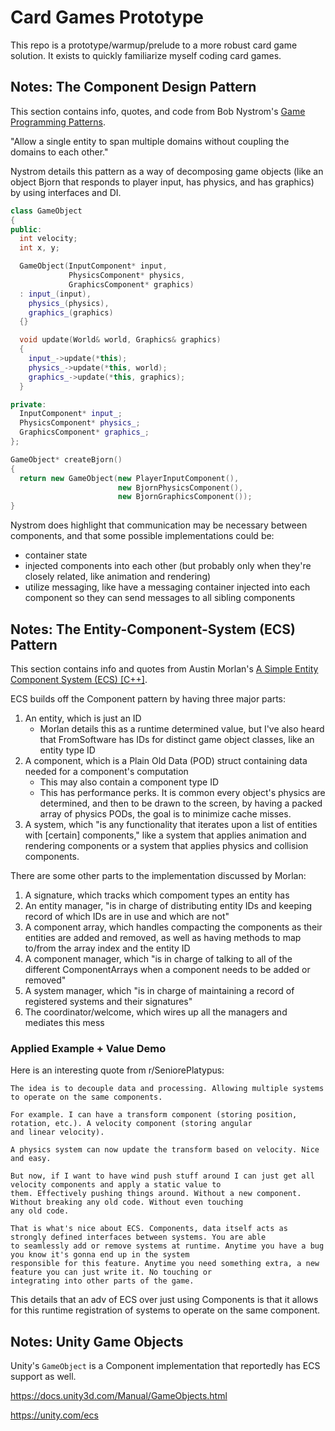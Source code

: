 # Card Games Prototype

This repo is a prototype/warmup/prelude to a more robust card game solution. It exists to quickly familiarize myself
coding card games.

## Notes: The Component Design Pattern

This section contains info, quotes, and code from Bob
Nystrom's [Game Programming Patterns](https://gameprogrammingpatterns.com).

"Allow a single entity to span multiple domains without coupling the domains to each
other." 

Nystrom details this pattern as a way of decomposing game objects (like an object Bjorn that responds to player input,
has physics, and has graphics) by using interfaces and DI.

```c++
class GameObject
{
public:
  int velocity;
  int x, y;

  GameObject(InputComponent* input,
             PhysicsComponent* physics,
             GraphicsComponent* graphics)
  : input_(input),
    physics_(physics),
    graphics_(graphics)
  {}

  void update(World& world, Graphics& graphics)
  {
    input_->update(*this);
    physics_->update(*this, world);
    graphics_->update(*this, graphics);
  }

private:
  InputComponent* input_;
  PhysicsComponent* physics_;
  GraphicsComponent* graphics_;
};
```

```c++
GameObject* createBjorn()
{
  return new GameObject(new PlayerInputComponent(),
                        new BjornPhysicsComponent(),
                        new BjornGraphicsComponent());
}
```

Nystrom does highlight that communication may be necessary between components, and that some possible implementations
could be:

- container state
- injected components into each other (but probably only when they're closely related, like animation and rendering)
- utilize messaging, like have a messaging container injected into each component so they can send messages to all
  sibling components

## Notes: The Entity-Component-System (ECS) Pattern

This section contains info and quotes from Austin
Morlan's [A Simple Entity Component System (ECS) [C++]](https://austinmorlan.com/posts/entity_component_system/).

ECS builds off the Component pattern by having three major parts:

1. An entity, which is just an ID
    - Morlan details this as a runtime determined value, but I've also heard that FromSoftware has IDs for distinct game
      object classes, like an entity type ID
2. A component, which is a Plain Old Data (POD) struct containing data needed for a component's computation
    - This may also contain a component type ID
    - This has performance perks. It is common every object's physics are determined, and then to be drawn to the screen,
      by having a packed array of physics PODs, the goal is to minimize cache misses.
3. A system, which "is any functionality that iterates upon a list of entities with [certain] components," like a system
   that applies animation and rendering components or a system that applies physics and collision components.

There are some other parts to the implementation discussed by Morlan:

1. A signature, which tracks which compoment types an entity has
2. An entity manager, "is in charge of distributing entity IDs and keeping record of which IDs are in use and which are
   not"
3. A component array, which handles compacting the components as their entities are added and removed, as well as having
   methods to map to/from the array index and the entity ID
4. A component manager, which "is in charge of talking to all of the different ComponentArrays when a component needs to
   be added or removed"
5. A system manager, which "is in charge of maintaining a record of registered systems and their signatures"
6. The coordinator/welcome, which wires up all the managers and mediates this mess

### Applied Example + Value Demo

Here is an interesting quote from r/SeniorePlatypus:

    The idea is to decouple data and processing. Allowing multiple systems to operate on the same components.

    For example. I can have a transform component (storing position, rotation, etc.). A velocity component (storing angular
    and linear velocity).

    A physics system can now update the transform based on velocity. Nice and easy.

    But now, if I want to have wind push stuff around I can just get all velocity components and apply a static value to
    them. Effectively pushing things around. Without a new component. Without breaking any old code. Without even touching
    any old code.

    That is what's nice about ECS. Components, data itself acts as strongly defined interfaces between systems. You are able
    to seamlessly add or remove systems at runtime. Anytime you have a bug you know it's gonna end up in the system
    responsible for this feature. Anytime you need something extra, a new feature you can just write it. No touching or
    integrating into other parts of the game.

This details that an adv of ECS over just using Components is that it allows for this runtime registration of systems
to operate on the same component.

## Notes: Unity Game Objects

Unity's `GameObject` is a Component implementation that reportedly has ECS support as well.

https://docs.unity3d.com/Manual/GameObjects.html

https://unity.com/ecs
